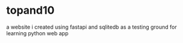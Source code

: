 # topand10
a website i created using fastapi and sqlitedb as a testing ground for learning python web app
